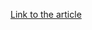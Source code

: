 [Link to the article](https://research.checkpoint.com/2024/11th-november-threat-intelligence-report/)
